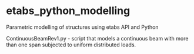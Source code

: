 # etabs_python_modelling
Parametric modelling of structures using etabs API and Python

ContinuousBeamRev1.py - script that models a continuous beam with more than one span subjected to uniform distributed loads.


